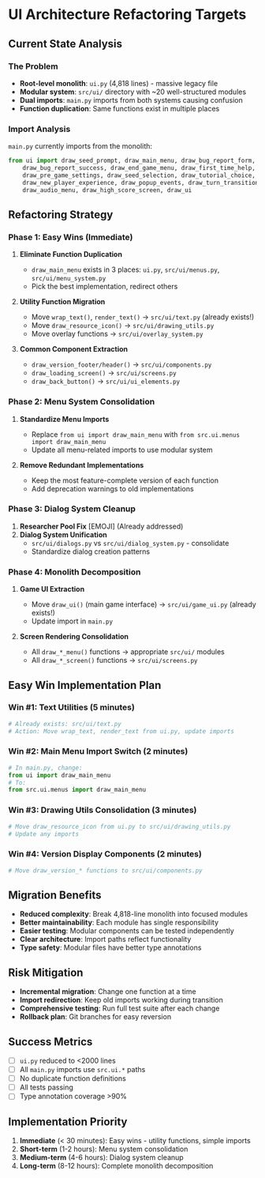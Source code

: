 # UI Architecture Refactoring Targets

## Current State Analysis

### The Problem
- **Root-level monolith**: `ui.py` (4,818 lines) - massive legacy file
- **Modular system**: `src/ui/` directory with ~20 well-structured modules
- **Dual imports**: `main.py` imports from both systems causing confusion
- **Function duplication**: Same functions exist in multiple places

### Import Analysis
`main.py` currently imports from the monolith:
```python
from ui import draw_seed_prompt, draw_main_menu, draw_bug_report_form, 
    draw_bug_report_success, draw_end_game_menu, draw_first_time_help, 
    draw_pre_game_settings, draw_seed_selection, draw_tutorial_choice, 
    draw_new_player_experience, draw_popup_events, draw_turn_transition_overlay, 
    draw_audio_menu, draw_high_score_screen, draw_ui
```

## Refactoring Strategy

### Phase 1: Easy Wins (Immediate)
1. **Eliminate Function Duplication**
   - `draw_main_menu` exists in 3 places: `ui.py`, `src/ui/menus.py`, `src/ui/menu_system.py`
   - Pick the best implementation, redirect others
   
2. **Utility Function Migration**
   - Move `wrap_text()`, `render_text()` -> `src/ui/text.py` (already exists!)
   - Move `draw_resource_icon()` -> `src/ui/drawing_utils.py`
   - Move overlay functions -> `src/ui/overlay_system.py`

3. **Common Component Extraction**
   - `draw_version_footer/header()` -> `src/ui/components.py`
   - `draw_loading_screen()` -> `src/ui/screens.py`
   - `draw_back_button()` -> `src/ui/ui_elements.py`

### Phase 2: Menu System Consolidation
1. **Standardize Menu Imports**
   - Replace `from ui import draw_main_menu` with `from src.ui.menus import draw_main_menu`
   - Update all menu-related imports to use modular system

2. **Remove Redundant Implementations**
   - Keep the most feature-complete version of each function
   - Add deprecation warnings to old implementations

### Phase 3: Dialog System Cleanup
1. **Researcher Pool Fix** [EMOJI] (Already addressed)
2. **Dialog System Unification**
   - `src/ui/dialogs.py` vs `src/ui/dialog_system.py` - consolidate
   - Standardize dialog creation patterns

### Phase 4: Monolith Decomposition
1. **Game UI Extraction**
   - Move `draw_ui()` (main game interface) -> `src/ui/game_ui.py` (already exists!)
   - Update import in `main.py`

2. **Screen Rendering Consolidation**
   - All `draw_*_menu()` functions -> appropriate `src/ui/` modules
   - All `draw_*_screen()` functions -> `src/ui/screens.py`

## Easy Win Implementation Plan

### Win #1: Text Utilities (5 minutes)
```python
# Already exists: src/ui/text.py
# Action: Move wrap_text, render_text from ui.py, update imports
```

### Win #2: Main Menu Import Switch (2 minutes)
```python
# In main.py, change:
from ui import draw_main_menu
# To:
from src.ui.menus import draw_main_menu
```

### Win #3: Drawing Utils Consolidation (3 minutes)
```python
# Move draw_resource_icon from ui.py to src/ui/drawing_utils.py
# Update any imports
```

### Win #4: Version Display Components (2 minutes)
```python
# Move draw_version_* functions to src/ui/components.py
```

## Migration Benefits
- **Reduced complexity**: Break 4,818-line monolith into focused modules
- **Better maintainability**: Each module has single responsibility
- **Easier testing**: Modular components can be tested independently
- **Clear architecture**: Import paths reflect functionality
- **Type safety**: Modular files have better type annotations

## Risk Mitigation
- **Incremental migration**: Change one function at a time
- **Import redirection**: Keep old imports working during transition
- **Comprehensive testing**: Run full test suite after each change
- **Rollback plan**: Git branches for easy reversion

## Success Metrics
- [ ] `ui.py` reduced to <2000 lines
- [ ] All `main.py` imports use `src.ui.*` paths
- [ ] No duplicate function definitions
- [ ] All tests passing
- [ ] Type annotation coverage >90%

## Implementation Priority
1. **Immediate** (< 30 minutes): Easy wins - utility functions, simple imports
2. **Short-term** (1-2 hours): Menu system consolidation
3. **Medium-term** (4-6 hours): Dialog system cleanup
4. **Long-term** (8-12 hours): Complete monolith decomposition

